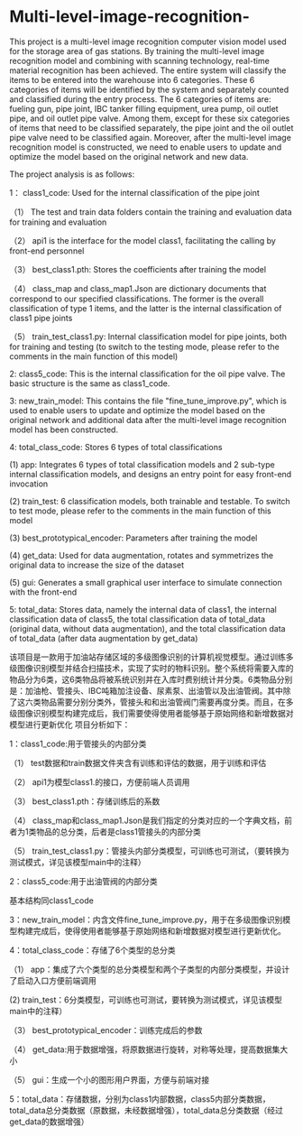 # Multi-level-image-recognition-
This project is a multi-level image recognition computer vision model used for the storage area of gas stations. By training the multi-level image recognition model and combining with scanning technology, real-time material recognition has been achieved. The entire system will classify the items to be entered into the warehouse into 6 categories. These 6 categories of items will be identified by the system and separately counted and classified during the entry process. The 6 categories of items are: fueling gun, pipe joint, IBC tanker filling equipment, urea pump, oil outlet pipe, and oil outlet pipe valve. Among them, except for these six categories of items that need to be classified separately, the pipe joint and the oil outlet pipe valve need to be classified again. Moreover, after the multi-level image recognition model is constructed, we need to enable users to update and optimize the model based on the original network and new data.

The project analysis is as follows:

1： class1_code: Used for the internal classification of the pipe joint

（1）	The test and train data folders contain the training and evaluation data for training and evaluation

（2）	api1 is the interface for the model class1, facilitating the calling by front-end personnel

（3）	best_class1.pth: Stores the coefficients after training the model

（4）	class_map and class_map1.Json are dictionary documents that correspond to our specified classifications. The former is the overall classification of type 1 items, and the latter is the internal classification of class1 pipe joints

（5）	train_test_class1.py: Internal classification model for pipe joints, both for training and testing (to switch to the testing mode, please refer to the comments in the main function of this model)

2:   class5_code: This is the internal classification for the oil pipe valve. 
The basic structure is the same as class1_code.

3:   new_train_model: This contains the file "fine_tune_improve.py", which is used to enable users to update and optimize the model based on the original network and additional data after the multi-level image recognition model has been constructed.

4:   total_class_code: Stores 6 types of total classifications

(1)  app: Integrates 6 types of total classification models and 2 sub-type internal classification models, and designs an entry point for easy front-end invocation

(2)  train_test: 6 classification models, both trainable and testable. To switch to test mode, please refer to the comments in the main function of this model

(3)  best_prototypical_encoder: Parameters after training the model

(4)  get_data: Used for data augmentation, rotates and symmetrizes the original data to increase the size of the dataset

(5)  gui: Generates a small graphical user interface to simulate connection with the front-end

5: total_data:  Stores data, namely the internal data of class1, the internal classification data of class5, the total classification data of total_data (original data, without data augmentation), and the total classification data of total_data (after data augmentation by get_data)

该项目是一款用于加油站存储区域的多级图像识别的计算机视觉模型。通过训练多级图像识别模型并结合扫描技术，实现了实时的物料识别。整个系统将需要入库的物品分为6类，这6类物品将被系统识别并在入库时费别统计并分类。6类物品分别是：加油枪、管接头、IBC吨箱加注设备、尿素泵、出油管以及出油管阀。其中除了这六类物品需要分别分类外，管接头和和出油管阀门需要再度分类。而且，在多级图像识别模型构建完成后，我们需要使得使用者能够基于原始网络和新增数据对模型进行更新优化
项目分析如下：

1：class1_code:用于管接头的内部分类

（1）	test数据和train数据文件夹含有训练和评估的数据，用于训练和评估

（2）	api1为模型class1.的接口，方便前端人员调用

（3）	best_class1.pth：存储训练后的系数

（4）	class_map和class_map1.Json是我们指定的分类对应的一个字典文档，前者为1类物品的总分类，后者是class1管接头的内部分类

（5）	train_test_class1.py：管接头内部分类模型，可训练也可测试，（要转换为测试模式，详见该模型main中的注释）

2：class5_code:用于出油管阀的内部分类

 基本结构同class1_code

3：new_train_model：内含文件fine_tune_improve.py，用于在多级图像识别模型构建完成后，使得使用者能够基于原始网络和新增数据对模型进行更新优化。

4：total_class_code：存储了6个类型的总分类

 （1） app：集成了六个类型的总分类模型和两个子类型的内部分类模型，并设计了启动入口方便前端调用
  
  (2) train_test：6分类模型，可训练也可测试，要转换为测试模式，详见该模型main中的注释）

 （3） best_prototypical_encoder：训练完成后的参数

 （4） get_data:用于数据增强，将原数据进行旋转，对称等处理，提高数据集大小

 （5） gui：生成一个小的图形用户界面，方便与前端对接
 
5：total_data：存储数据，分别为class1内部数据，class5内部分类数据，total_data总分类数据（原数据，未经数据增强），total_data总分类数据（经过get_data的数据增强）


